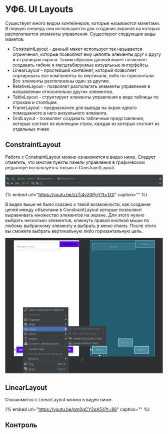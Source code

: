 # УФ6. UI Layouts

Существует много видом контейнеров, которые называются макетами. В первую очередь они используются для создания экранов на которых распологаются элементы управления. Существуют следующие виды макетов:

* ConstraintLayout - данный макет использует так называется огринчения, которые позволяют ему цеплять элементы друг к другу и к границам экрана. Таким образом данный макет позволяет создавать гибкие и масштабируемые визуальные интерфейсы.
* LinearLayout - простейший контейнет, который позволяет сортировать все компоненты по вертикали, либо по горизонтали. Все элементы расположены один за другим.
* RelativeLayout - позволяет располагать элементы управления в направлении относительно других элементов.
* TableLayout - структирует элементы управления в виде таблицы по строкам и столбцам.
* FrameLayout - предназначен для вывода на экран одного помещенного в него визуального элемента.
* GridLayout - позволяет создавать табличные представления, которые состоят из коллекции строк, каждая из которых состоит из отдельных ячеек

## ConstraintLayout

Работе с ConstraintLayout можно ознакомится в видео ниже. Следует отметить, что многие пункты панели управления в графическом редакторе используется только с ConstraintLayout.

![&#x420;&#x438;&#x441;. 1. &#x41F;&#x430;&#x43D;&#x435;&#x43B;&#x44C; &#x443;&#x43F;&#x440;&#x430;&#x432;&#x43B;&#x435;&#x43D;&#x438;&#x44F; &#x433;&#x440;&#x430;&#x444;&#x438;&#x447;&#x435;&#x441;&#x43A;&#x43E;&#x433;&#x43E; &#x440;&#x435;&#x434;&#x430;&#x43A;&#x442;&#x43E;&#x440;&#x430;](../../.gitbook/assets/image%20%2823%29.png)

{% embed url="https://youtu.be/zzTi4v20PgY?t=120" caption="" %}

В видео выше не было сказано о такой возможности, как создание цепей между объектами в ConstraintLayout которые позволяют выравнивать множество элементов на экране. Для этого нужно выбрать несколько элементов, кликнуть правой кнопкой мыши по любому выбранному элементу и выбрать в меню chains. После этого вы сможете выбрать вертикальную либо горизантальную цепь.

![&#x420;&#x438;&#x441;. 1. &#x421;&#x43E;&#x437;&#x434;&#x430;&#x43D;&#x438;&#x435; &#x446;&#x435;&#x43F;&#x438; &#x43C;&#x435;&#x436;&#x434;&#x443; &#x44D;&#x43B;&#x435;&#x43C;&#x435;&#x43D;&#x442;&#x430;&#x43C;&#x438;.](../../.gitbook/assets/image%20%2827%29.png)

## LinearLayout

Ознакомится с LinearLayout можно в видео ниже.

{% embed url="https://youtu.be/gm0gCY2qA54?t=88" caption="" %}

## Контроль

